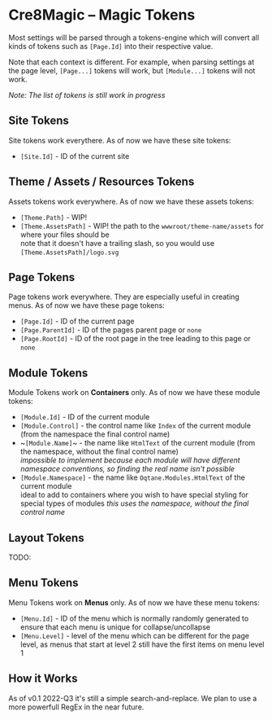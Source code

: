 # Cre8Magic – Magic Tokens

Most settings will be parsed through a tokens-engine which will convert all kinds of tokens such as `[Page.Id]` into their respective value. 

Note that each context is different. 
For example, when parsing settings at the page level, `[Page...]` tokens will work, but `[Module...]` tokens will not work.

_Note: The list of tokens is still work in progress_

## Site Tokens

Site tokens work everythere. 
As of now we have these site tokens:

* `[Site.Id]` - ID of the current site

## Theme / Assets / Resources Tokens

Assets tokens work everywhere.
As of now we have these assets tokens:

* `[Theme.Path]` - WIP!
* `[Theme.AssetsPath]` - WIP! the path to the `wwwroot/theme-name/assets` for where your files should be  
  note that it doesn't have a trailing slash, so you would use `[Theme.AssetsPath]/logo.svg`

## Page Tokens

Page tokens work everywhere.
They are especially useful in creating menus. 
As of now we have these page tokens:

* `[Page.Id]` - ID of the current page
* `[Page.ParentId]` - ID of the pages parent page or `none`
* `[Page.RootId]` - ID of the root page in the tree leading to this page or `none`

## Module Tokens

Module Tokens work on **Containers** only. 
As of now we have these module tokens:

* `[Module.Id]` - ID of the current module
* `[Module.Control]` - the control name like `Index` of the current module (from the namespace the final control name)
* ~`[Module.Name]`~ - the name like `HtmlText` of the current module (from the namespace, without the final control name)  
  _impossible to implement because each module will have different namespace conventions, so finding the real name isn't possible_
* `[Module.Namespace]` - the name like `Oqtane.Modules.HtmlText` of the current module  
  ideal to add to containers where you wish to have special styling for special types of modules
  _this uses the namespace, without the final control name_

## Layout Tokens

TODO:

## Menu Tokens

Menu Tokens work on **Menus** only. 
As of now we have these menu tokens:

* `[Menu.Id]` - ID of the menu which is normally randomly generated to ensure that each menu is unique for collapse/uncollapse
* `[Menu.Level]` - level of the menu which can be different for the page level, as menus that start at level 2 still have the first items on menu level 1

## How it Works

As of v0.1 2022-Q3 it's still a simple search-and-replace. 
We plan to use a more powerfull RegEx in the near future.